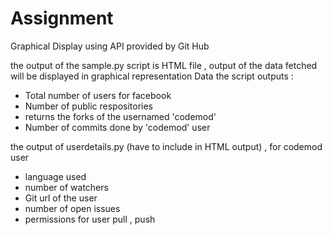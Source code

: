 # Assignment
Graphical Display using API provided by Git Hub

the output of the sample.py script is HTML file , output of the data fetched will be displayed in graphical representation
Data the script outputs :
- Total number of users for facebook
- Number of public respositories
- returns the forks of the usernamed 'codemod'
- Number of commits done by 'codemod' user

the output of userdetails.py (have to include in HTML output) , for codemod user 
- language used
- number of watchers
- Git url of the user
- number of open issues
- permissions for user pull , push 

